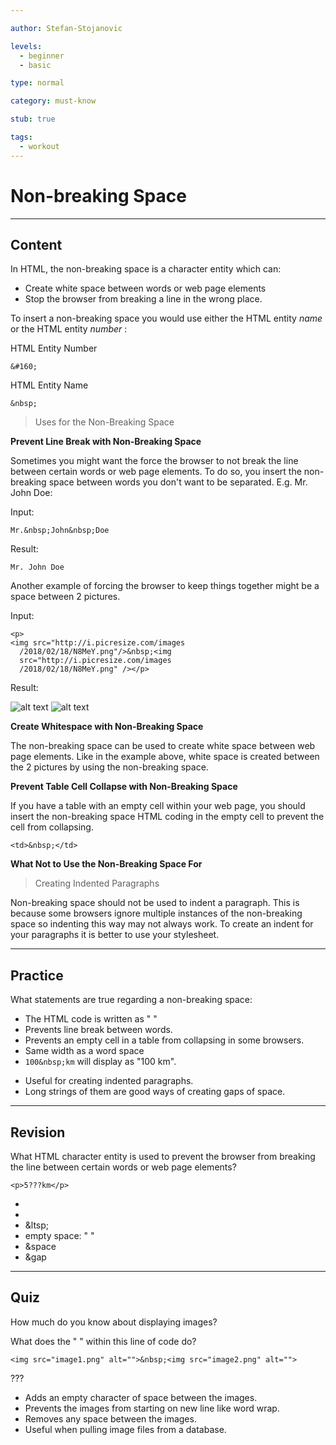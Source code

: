 ```yaml
---

author: Stefan-Stojanovic

levels:
  - beginner
  - basic

type: normal

category: must-know

stub: true

tags:
  - workout
---
```

# Non-breaking Space

---
## Content

In HTML, the non-breaking space is a character entity which can:

* Create white space between words or web page elements
* Stop the browser from breaking a line in the wrong place.


To insert a non-breaking space you would use either the HTML entity *name* or the HTML entity *number* :

HTML Entity Number
```
&#160;
```
HTML Entity Name
```
&nbsp;
```

>Uses for the Non-Breaking Space

**Prevent Line Break with Non-Breaking Space**

Sometimes you might want the force the browser to not break the line between certain words or web page elements. To do so, you insert the non-breaking space between words you don't want to be separated. E.g. Mr. John Doe:

Input:
```
Mr.&nbsp;John&nbsp;Doe
```
Result:
```
Mr. John Doe
```

Another example of forcing the browser to keep things together might be a space between 2 pictures.

Input:
```
<p>
<img src="http://i.picresize.com/images
  /2018/02/18/N8MeY.png"/>&nbsp;<img
  src="http://i.picresize.com/images
  /2018/02/18/N8MeY.png" /></p>
```

Result:

![alt text][logo]
![alt text][logo]

[logo]: http://i.picresize.com/images/2018/02/18/N8MeY.png

**Create Whitespace with Non-Breaking Space**

The non-breaking space can be used to create white space between web page elements. Like in the example above, white space is created between the 2 pictures by using the non-breaking space.

**Prevent Table Cell Collapse with Non-Breaking Space**

If you have a table with an empty cell within your web page, you should insert the non-breaking space HTML coding in the empty cell to prevent the cell from collapsing.

```
<td>&nbsp;</td>
```

**What Not to Use the Non-Breaking Space For**

>Creating Indented Paragraphs

Non-breaking space should not be used to indent a paragraph. This is because some browsers ignore multiple instances of the non-breaking space so indenting this way may not always work. To create an indent for your paragraphs it is better to use your stylesheet.

---
## Practice

What statements are true regarding a non-breaking space:

+ The HTML code is written as "&nbsp;"
+ Prevents line break between words.
+ Prevents an empty cell in a table from collapsing in some browsers.
+ Same width as a word space
+ `100&nbsp;km` will display as "100 km".
- Useful for creating indented paragraphs.
- Long strings of them are good ways of creating gaps of space.

---
## Revision

What HTML character entity is used to prevent the browser from breaking the line between certain words or web page elements?

`<p>5???km</p>`

* &nbsp;
* &ensp;
* &ltsp;
* empty space: " "
* &space
* &gap

---
## Quiz

How much do you know about displaying images?

What does the "&nbsp;" within this line of code do?

`<img src="image1.png" alt="">&nbsp;<img src="image2.png" alt="">`

???

* Adds an empty character of space between the images.
* Prevents the images from starting on new line like word wrap.
* Removes any space between the images.
* Useful when pulling image files from a database.

